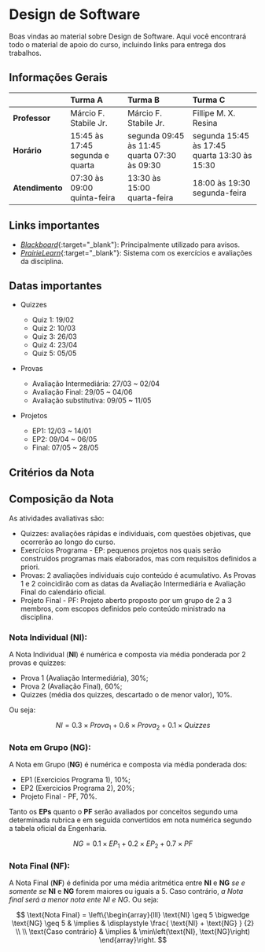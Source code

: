 # Design de Software

Boas vindas ao material sobre Design de Software. Aqui você encontrará todo o material de apoio do curso, incluindo links para entrega dos trabalhos.

## Informações Gerais

|  | Turma A | Turma B | Turma C |
|:--|:--|:--|:--|
| **Professor** | Márcio F. Stabile Jr. | Márcio F. Stabile Jr. | Fillipe M. X. Resina |
| **Horário** | 15:45 às 17:45<br>segunda e quarta | segunda 09:45 às 11:45<br> quarta 07:30 às 09:30 | segunda 15:45 às 17:45<br> quarta 13:30 às 15:30 | 
| **Atendimento** | 07:30 às 09:00<br>quinta-feira | 13:30 às 15:00<br>quarta-feira | 18:00 às 19:30<br>segunda-feira |

## Links importantes

* [*Blackboard*](https://insper.blackboard.com/){:target="_blank"}: Principalmente utilizado para avisos.
* [*PrairieLearn*]({{pl_root}}){:target="_blank"}: Sistema com os exercícios e avaliações da disciplina.
<!-- * [*Regras da disciplina*](about.md): Critérios para aprovação. Leia com atenção! -->
<!-- * [*Calendário*](https://www.insper.edu.br/portaldoprofessor/wp-content/uploads/2015/02/CALENDÁRIO-ACADÊMICO-PROFESSOR-ENG-v2-1.pdf){:target="_blank"}: - Calendário do Insper. -->

## Datas importantes

* Quizzes
    * <span class='quiz'>Quiz 1</span>: 19/02
    * <span class='quiz'>Quiz 2</span>: 10/03
    * <span class='quiz'>Quiz 3</span>: 26/03
    * <span class='quiz'>Quiz 4</span>: 23/04
    * <span class='quiz'>Quiz 5</span>: 05/05

* Provas
    * <span class='p1'>Avaliação Intermediária</span>: 27/03 ~ 02/04
    * <span class='p2'>Avaliação Final</span>: 29/05 ~ 04/06
    * <span class='ps'>Avaliação substitutiva</span>: 09/05 ~ 11/05

* Projetos
    * <span class='ep1'>EP1</span>: 12/03 ~ 14/01
    * <span class='ep2'>EP2</span>: 09/04 ~ 06/05
    * <span class='epf'>Final</span>: 07/05 ~ 28/05

## Critérios da Nota

## Composição da Nota

As atividades avaliativas são:

- <span class='quiz'>Quizzes</span>: avaliações rápidas e individuais, com questões objetivas, que ocorrerão ao longo do curso.
- <span class='ep1'>Exercícios Programa - EP</span>: pequenos projetos nos quais serão construídos programas mais elaborados, mas com requisitos
definidos a priori.
- <span class='p1'>Provas</span>: 2 avaliações individuais cujo conteúdo é acumulativo. As Provas 1 e 2 coincidirão com as datas da Avaliação Intermediária
e Avaliação Final do calendário oficial.
- <span class='epf'>Projeto Final - PF</span>: Projeto aberto proposto por um grupo de 2 a 3 membros, com escopos definidos pelo conteúdo ministrado na
disciplina.

### Nota Individual (NI):

A Nota Individual (**NI**) é numérica e composta via média ponderada por 2 provas e quizzes:

- <span class='p1'>Prova 1</span> (Avaliação Intermediária), $30\%$;
- <span class='p2'>Prova 2</span> (Avaliação Final), $60\%$;
- <span class='quiz'>Quizzes</span> (média dos quizzes, descartado o de menor valor), $10\%$.

Ou seja:

$$
NI = 0.3 \times Prova_{1} + 0.6 \times Prova_{2} + 0.1 \times Quizzes
$$

### Nota em Grupo (NG):

A Nota em Grupo (**NG**) é numérica e composta via média ponderada dos:

- <span class='ep1'>EP1</span> (Exercicios Programa 1), $10\%$;
- <span class='ep2'>EP2</span> (Exercicios Programa 2), $20\%$;
- <span class='epf'>Projeto Final - PF</span>, $70\%$.

Tanto os **EPs** quanto o **PF** serão avaliados por conceitos segundo uma determinada rubrica e em seguida convertidos em
nota numérica segundo a tabela oficial da Engenharia.

$$
NG = 0.1 \times EP_1 + 0.2 \times EP_2 + 0.7 \times PF
$$

### Nota Final (NF):

A Nota Final (**NF**) é definida por uma média aritmética entre **NI** e **NG** *se e somente se* **NI** e **NG** forem maiores ou iguais a $5$. Caso
contrário, *a Nota final será a menor nota ente NI e NG*. Ou seja:

$$
\text{Nota Final} = \left\{\begin{array}{lll}
    \text{NI} \geq 5 \bigwedge \text{NG} \geq 5 &
    \implies &
    \displaystyle \frac{ \text{NI} + \text{NG} } {2}
    \\
    \\
    \text{Caso contrário} &
    \implies &
    \min\left(\text{NI}, \text{NG}\right)
    \end{array}\right.
$$

<!-- - Caso a média individual do aluno (média da avaliação intermediária e avaliação final) fique entre 4 e 5, este deverá realizar a
prova delta. A prova delta não aumenta a NI, somente permite a aprovação no caso em que a média individual ficar entre 4 e 5,
e a média aritmética entre NI e NG for maior que 5. -->

